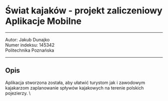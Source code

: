 # Świat kajaków - projekt zaliczeniowy Aplikacje Mobilne

---
Autor: Jakub Dunajko \
Numer indeksu: 145342 \
Politechnika Poznańska

---
## Opis

Aplikacja stworzona została, aby ułatwić turystom jak i zawodowym kajakarzom zaplanowanie spływów kajakowych na terenie polskich pojezierzy. \

